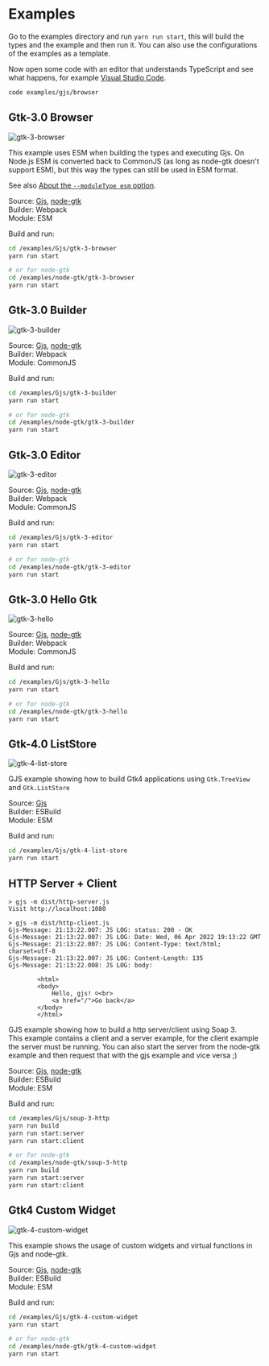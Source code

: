# Examples

Go to the examples directory and run `yarn run start`, this will build the types and the example and then run it.
You can also use the configurations of the examples as a template.

Now open some code with an editor that understands TypeScript and see what happens, for example
[Visual Studio Code](https://code.visualstudio.com/).

```bash
code examples/gjs/browser
```
## Gtk-3.0 Browser
![gtk-3-browser](gtk-3-browser.png)

This example uses ESM when building the types and executing Gjs.
On Node.js ESM is converted back to CommonJS (as long as node-gtk doesn't support ESM), but this way the types can still be used in ESM format.

See also [About the `--moduleType esm` option](#about-the---moduletype-esm-option).

Source: [Gjs](Gjs/gtk-3-browser), [node-gtk](node-gtk/gtk-3-browser)  
Builder: Webpack  
Module: ESM  

Build and run:
```bash
cd /examples/Gjs/gtk-3-browser
yarn run start

# or for node-gtk
cd /examples/node-gtk/gtk-3-browser
yarn run start
```

## Gtk-3.0 Builder
![gtk-3-builder](gtk-3-builder.png)

Source: [Gjs](Gjs/gtk-3-builder), [node-gtk](node-gtk/gtk-3-builder)  
Builder: Webpack  
Module: CommonJS    

Build and run:
```bash
cd /examples/Gjs/gtk-3-builder
yarn run start

# or for node-gtk
cd /examples/node-gtk/gtk-3-builder
yarn run start
```

## Gtk-3.0 Editor
![gtk-3-editor](gtk-3-editor.png)

Source: [Gjs](Gjs/gtk-3-editor), [node-gtk](node-gtk/gtk-3-editor)  
Builder: Webpack  
Module: CommonJS    

Build and run:
```bash
cd /examples/Gjs/gtk-3-editor
yarn run start

# or for node-gtk
cd /examples/node-gtk/gtk-3-editor
yarn run start
```

## Gtk-3.0 Hello Gtk
![gtk-3-hello](gtk-3-hello.png)

Source: [Gjs](Gjs/gtk-3-hello), [node-gtk](node-gtk/gtk-3-hello)  
Builder: Webpack  
Module: CommonJS    

Build and run:
```bash
cd /examples/Gjs/gtk-3-hello
yarn run start

# or for node-gtk
cd /examples/node-gtk/gtk-3-hello
yarn run start
```

## Gtk-4.0 ListStore
![gtk-4-list-store](gtk-4-list-store.png)

GJS example showing how to build Gtk4 applications using `Gtk.TreeView` and `Gtk.ListStore`

Source: [Gjs](Gjs/gtk-4-list-store)  
Builder: ESBuild  
Module: ESM  

Build and run:
```bash
cd /examples/Gjs/gtk-4-list-store
yarn run start
```

## HTTP Server + Client

```
> gjs -m dist/http-server.js
Visit http://localhost:1080
```

```
> gjs -m dist/http-client.js
Gjs-Message: 21:13:22.007: JS LOG: status: 200 - OK
Gjs-Message: 21:13:22.007: JS LOG: Date: Wed, 06 Apr 2022 19:13:22 GMT
Gjs-Message: 21:13:22.007: JS LOG: Content-Type: text/html; charset=utf-8
Gjs-Message: 21:13:22.007: JS LOG: Content-Length: 135
Gjs-Message: 21:13:22.008: JS LOG: body:

        <html>
        <body>
            Hello, gjs! ☺<br>
            <a href="/">Go back</a>
        </body>
        </html>
```


GJS example showing how to build a http server/client using Soap 3.  
This example contains a client and a server example, for the client example the server must be running. You can also start the server from the node-gtk example and then request that with the gjs example and vice versa ;)

Source: [Gjs](Gjs/soup-3-http), [node-gtk](node-gtk/soup-3-http)  
Builder: ESBuild  
Module: ESM  

Build and run:
```bash
cd /examples/Gjs/soup-3-http
yarn run build
yarn run start:server
yarn run start:client

# or for node-gtk
cd /examples/node-gtk/soup-3-http
yarn run build
yarn run start:server
yarn run start:client
```

## Gtk4 Custom Widget
![gtk-4-custom-widget](gtk-4-custom-widget.png)

This example shows the usage of custom widgets and virtual functions in Gjs and node-gtk.

Source: [Gjs](Gjs/gtk-4-custom-widget), [node-gtk](node-gtk/gtk-4-custom-widget)  
Builder: ESBuild  
Module: ESM    

Build and run:
```bash
cd /examples/Gjs/gtk-4-custom-widget
yarn run start

# or for node-gtk
cd /examples/node-gtk/gtk-4-custom-widget
yarn run start
```